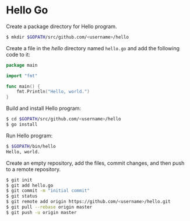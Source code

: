 # Hello Go

Create a package directory for Hello program.

```bash
$ mkdir $GOPATH/src/github.com/<username>/hello
```

Create a file in the *hello* directory named `hello.go` and add the following code to it:

```go
package main

import "fmt"

func main() {
	fmt.Println("Hello, world.")
}
```

Build and install Hello program:

```bash
$ cd $GOPATH/src/github.com/<username>/hello
$ go install
```

Run Hello program:

```bash
$ $GOPATH/bin/hello
Hello, world.
```

Create an empty repository, add the files, commit changes, and then push to a remote repository.

```bash
$ git init
$ git add hello.go
$ git commit -m "initial commit"
$ git status
$ git remote add origin https://github.com/<username>/hello.git
$ git pull --rebase origin master
$ git push -u origin master
```  

